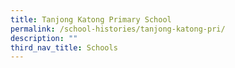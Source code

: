 ```yaml
---
title: Tanjong Katong Primary School
permalink: /school-histories/tanjong-katong-pri/
description: ""
third_nav_title: Schools
---
```



